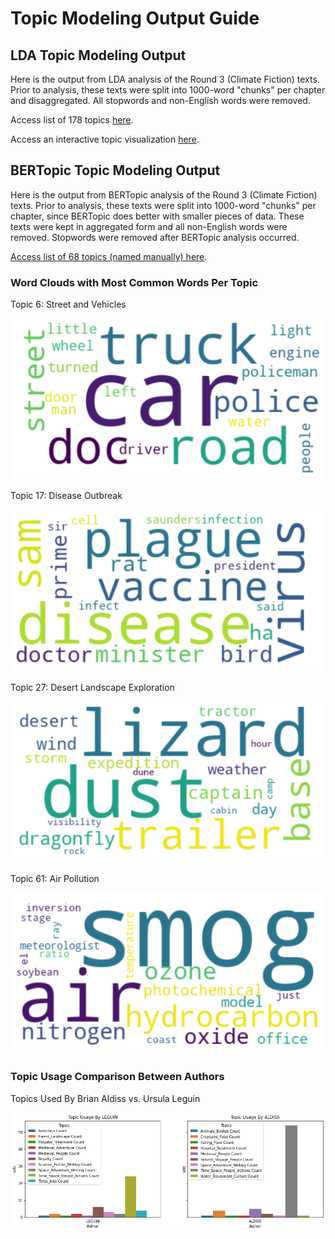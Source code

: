 # Topic Modeling Output Guide

## LDA Topic Modeling Output

Here is the output from LDA analysis of the Round 3 (Climate Fiction) texts. Prior to analysis, these texts were split into 1000-word "chunks" per chapter and disaggregated. All stopwords and non-English words were removed. 

Access list of 178 topics [here](https://github.com/SF-Nexus/extracted-features/blob/main/data/LDA_output/LDA_topics_keywords_df.csv).

Access an interactive topic visualization [here](https://htmlpreview.github.io/?https://github.com/SF-Nexus/extracted-features/blob/11c04c3a09137eb6898a8b4d9109c6bd98e7a883/data/LDA_output/LDA_Topics_Visualization.html).

## BERTopic Topic Modeling Output

Here is the output from BERTopic analysis of the Round 3 (Climate Fiction) texts. Prior to analysis, these texts were split into 1000-word "chunks" per chapter, since BERTopic does better with smaller pieces of data. These texts were kept in aggregated form and all non-English words were removed. Stopwords were removed after BERTopic analysis occurred.

[Access list of 68 topics (named manually) here](https://github.com/SF-Nexus/extracted-features/blob/main/data/BERTopic_output/Named_BERTopic_Topics.csv).

### Word Clouds with Most Common Words Per Topic
Topic 6: Street and Vehicles

![image](/data/BERTopic_output/BERTopic_Street_Car_Driving_WordCloud.png "Cars_Word_Cloud")

Topic 17: Disease Outbreak

![image](/data/BERTopic_output/BERTopic_Disease_Outbreak_WordCloud.png "Disease_Word_Cloud")

Topic 27: Desert Landscape Exploration

![image](/data/BERTopic_output/BERTopic_Desert_Landscape_Exploration_WordCloud.png "Desert_Word_Cloud")

Topic 61: Air Pollution

![image](/data/BERTopic_output/BERTopic_Air_Pollution_WordCloud.png "Air_Pollution_Word_Cloud")


### Topic Usage Comparison Between Authors

Topics Used By Brian Aldiss vs. Ursula Leguin

![image](/data/BERTopic_output/BERTopic_Topic_Use_Comparison_Between_Aldiss_Leguin.png "Aldiss_Leguin_Topic_Comparison")

